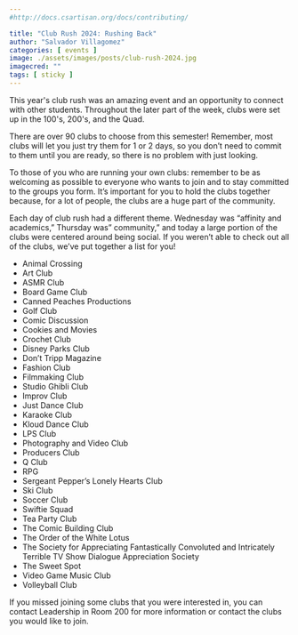 ```yaml
---
#http://docs.csartisan.org/docs/contributing/

title: "Club Rush 2024: Rushing Back"
author: "Salvador Villagomez"
categories: [ events ]
image: ./assets/images/posts/club-rush-2024.jpg
imagecred: ""
tags: [ sticky ]
---
```

This year's club rush was an amazing event and an opportunity to connect with other students. Throughout the later part of the week, clubs were set up in the 100's, 200's, and the Quad. 	

There are over 90 clubs to choose from this semester! Remember, most clubs will let you just try them for 1 or 2 days, so you don’t need to commit to them until you are ready, so there is no problem with just looking.

To those of you who are running your own clubs: remember to be as welcoming as possible to everyone who wants to join and to stay committed to the groups you form. It’s important for you to hold the clubs together because, for a lot of people, the clubs are a huge part of the community. 

Each day of club rush had a different theme. Wednesday was “affinity and academics,” Thursday was” community,” and today a large portion of the clubs were centered around being social. If you weren’t able to check out all of the clubs, we’ve put together a list for you! 

- Animal Crossing 
- Art Club
- ASMR Club 
- Board Game Club 
- Canned Peaches Productions 
- Golf Club 
- Comic Discussion 
- Cookies and Movies 
- Crochet Club
- Disney Parks Club
- Don’t Tripp Magazine 
- Fashion Club
- Filmmaking Club
- Studio Ghibli Club 
- Improv Club 
- Just Dance Club 
- Karaoke Club 
- Kloud Dance Club 
- LPS Club 
- Photography and Video Club 
- Producers Club
- Q Club 
- RPG 
- Sergeant Pepper’s Lonely Hearts Club 
- Ski Club 
- Soccer Club 
- Swiftie Squad 
- Tea Party Club 
- The Comic Building Club 
- The Order of the White Lotus 
- The Society for Appreciating Fantastically Convoluted and Intricately Terrible TV Show Dialogue Appreciation Society  
- The Sweet Spot 
- Video Game Music Club 
- Volleyball Club

If you missed joining some clubs that you were interested in, you can contact Leadership in Room 200 for more information or contact the clubs you would like to join. 